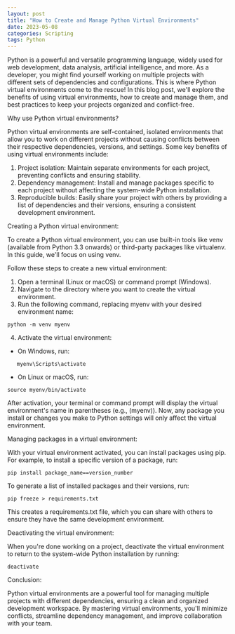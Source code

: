 ```yaml
---
layout: post
title: "How to Create and Manage Python Virtual Environments"
date: 2023-05-08
categories: Scripting
tags: Python
---
```


Python is a powerful and versatile programming language, widely used for web development, data analysis, artificial intelligence, and more. As a developer, you might find yourself working on multiple projects with different sets of dependencies and configurations. This is where Python virtual environments come to the rescue! In this blog post, we'll explore the benefits of using virtual environments, how to create and manage them, and best practices to keep your projects organized and conflict-free.

Why use Python virtual environments?

Python virtual environments are self-contained, isolated environments that allow you to work on different projects without causing conflicts between their respective dependencies, versions, and settings. Some key benefits of using virtual environments include:

1. Project isolation: Maintain separate environments for each project, preventing conflicts and ensuring stability.
2. Dependency management: Install and manage packages specific to each project without affecting the system-wide Python installation.
3. Reproducible builds: Easily share your project with others by providing a list of dependencies and their versions, ensuring a consistent development environment.

Creating a Python virtual environment:

To create a Python virtual environment, you can use built-in tools like venv (available from Python 3.3 onwards) or third-party packages like virtualenv. In this guide, we'll focus on using venv.

Follow these steps to create a new virtual environment:

1. Open a terminal (Linux or macOS) or command prompt (Windows).
2. Navigate to the directory where you want to create the virtual environment.
3. Run the following command, replacing myenv with your desired environment name:
```   
python -m venv myenv
```
4. Activate the virtual environment:
- On Windows, run:
```
   myenv\Scripts\activate
```
- On Linux or macOS, run:
```
source myenv/bin/activate
```
After activation, your terminal or command prompt will display the virtual environment's name in parentheses (e.g., (myenv)). Now, any package you install or changes you make to Python settings will only affect the virtual environment.

Managing packages in a virtual environment:

With your virtual environment activated, you can install packages using pip. For example, to install a specific version of a package, run:

```
pip install package_name==version_number

```
To generate a list of installed packages and their versions, run:

```
pip freeze > requirements.txt

```

This creates a requirements.txt file, which you can share with others to ensure they have the same development environment.

Deactivating the virtual environment:

When you're done working on a project, deactivate the virtual environment to return to the system-wide Python installation by running:

```
deactivate

```

Conclusion:

Python virtual environments are a powerful tool for managing multiple projects with different dependencies, ensuring a clean and organized development workspace. By mastering virtual environments, you'll minimize conflicts, streamline dependency management, and improve collaboration with your team.

